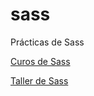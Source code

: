 # sass
Prácticas de Sass

[Curos de Sass](https://www.youtube.com/watch?v=kNQbBiU22BA&list=PLy7TtEmBFusKPlehbCaSyIl8OA2lf4Krh)

[Taller de Sass](https://www.youtube.com/watch?v=mHp2nr2kErs&t=14s)
